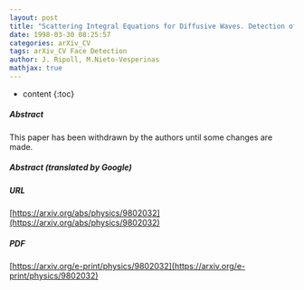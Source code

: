 ```yaml
---
layout: post
title: "Scattering Integral Equations for Diffusive Waves. Detection of Objects Buried in Diffusive Media in the Presence of Interfaces"
date: 1998-03-30 08:25:57
categories: arXiv_CV
tags: arXiv_CV Face Detection
author: J. Ripoll, M.Nieto-Vesperinas
mathjax: true
---
```


* content
{:toc}

##### Abstract
This paper has been withdrawn by the authors until some changes are made.

##### Abstract (translated by Google)


##### URL
[https://arxiv.org/abs/physics/9802032](https://arxiv.org/abs/physics/9802032)

##### PDF
[https://arxiv.org/e-print/physics/9802032](https://arxiv.org/e-print/physics/9802032)

